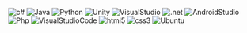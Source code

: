 ![c#](https://img.shields.io/badge/C%20Sharp-7f1ee6?style=for-the-badge&logo=c-sharp&logoColor=white)
![Java](https://img.shields.io/badge/Java-fa4437?style=for-the-badge&logo=java&logoColor=white)
![Python](https://img.shields.io/badge/Python-fced44?style=for-the-badge&logo=python&logoColor=black)
![Unity](https://img.shields.io/badge/unity-e6e6e6?style=for-the-badge&logo=unity&logoColor=black)
![VisualStudio](https://img.shields.io/badge/visual%20studio-bb73ff?style=for-the-badge&logo=visualstudio&logoColor=white)
![.net](https://img.shields.io/badge/.Net-7b42ff?style=for-the-badge&logo=.net&logoColor=white)
![AndroidStudio](https://img.shields.io/badge/android%20studio-02d193?style=for-the-badge&logo=androidstudio&logoColor=white)
![Php](https://img.shields.io/badge/Php-e89cff?style=for-the-badge&logo=php&logoColor=black)
![VisualStudioCode](https://img.shields.io/badge/Visual%20studio%20code-44adfc?style=for-the-badge&logo=visualstudiocode&logoColor=white)
![html5](https://img.shields.io/badge/HTML5-E34F26?style=for-the-badge&logo=html5&logoColor=white)
![css3](https://img.shields.io/badge/CSS3-0a96ff?style=for-the-badge&logo=css3&logoColor=white)
![Ubuntu](https://img.shields.io/badge/ubuntu-ff961f?style=for-the-badge&logo=ubuntu&logoColor=white)

<!--
**brickernox/brickernox** is a ✨ _special_ ✨ repository because its `README.md` (this file) appears on your GitHub profile.

Here are some ideas to get you started:

- 🔭 I’m currently working on ...
- 🌱 I’m currently learning ...
- 👯 I’m looking to collaborate on ...
- 🤔 I’m looking for help with ...
- 💬 Ask me about ...
- 📫 How to reach me: ...
- 😄 Pronouns: ...
- ⚡ Fun fact: ...
-->
